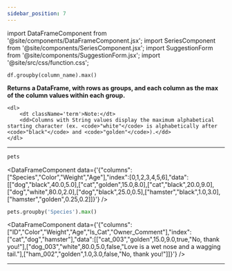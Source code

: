 ```yaml
---
sidebar_position: 7
---
```


import DataFrameComponent from '@site/components/DataFrameComponent.jsx';
import SeriesComponent from '@site/components/SeriesComponent.jsx';
import SuggestionForm from '@site/components/SuggestionForm.jsx';
import '@site/src/css/function.css';

<code>df.groupby(column_name).max()</code>

<div className='base'>
    <p><strong>Returns a DataFrame, with rows as groups, and each column as the max of the column values within each group.</strong></p>

    <dl>
        <dt className='term'>Note:</dt>
        <dd>Columns with String values display the maximum alphabetical starting character (ex. <code>"white"</code> is alphabetically after <code>"black"</code> and <code>"golden"</code>).</dd>
    </dl>
</div>

---

```python
pets
```

<DataFrameComponent data={'{"columns":["Species","Color","Weight","Age"],"index":[0,1,2,3,4,5,6],"data":[["dog","black",40.0,5.0],["cat","golden",15.0,8.0],["cat","black",20.0,9.0],["dog","white",80.0,2.0],["dog","black",25.0,0.5],["hamster","black",1.0,3.0],["hamster","golden",0.25,0.2]]}'} />

```python
pets.groupby('Species').max()
```

<DataFrameComponent data={'{"columns":["ID","Color","Weight","Age","Is_Cat","Owner_Comment"],"index":["cat","dog","hamster"],"data":[["cat_003","golden",15.0,9.0,true,"No, thank you!"],["dog_003","white",80.0,5.0,false,"Love is a wet nose and a wagging tail."],["ham_002","golden",1.0,3.0,false,"No, thank you!"]]}'} />



---
<SuggestionForm/>